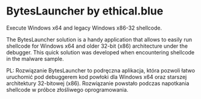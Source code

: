 # BytesLauncher by ethical.blue

Execute Windows x64 and legacy Windows x86-32 shellcode.

The BytesLauncher solution is a handy application that allows to easily run shellcode for Windows x64 and older 32-bit (x86) architecture under the debugger. This quick solution was developed when encountering shellcode in the malware sample.

PL: Rozwiązanie BytesLauncher to podręczna aplikacja, która pozwoli łatwo uruchomić pod debuggerem kod powłoki dla Windows x64 oraz starszej architektury 32-bitowej (x86). Rozwiązanie powstało podczas napotkania shellcode w próbce złośliwego oprogramowania.